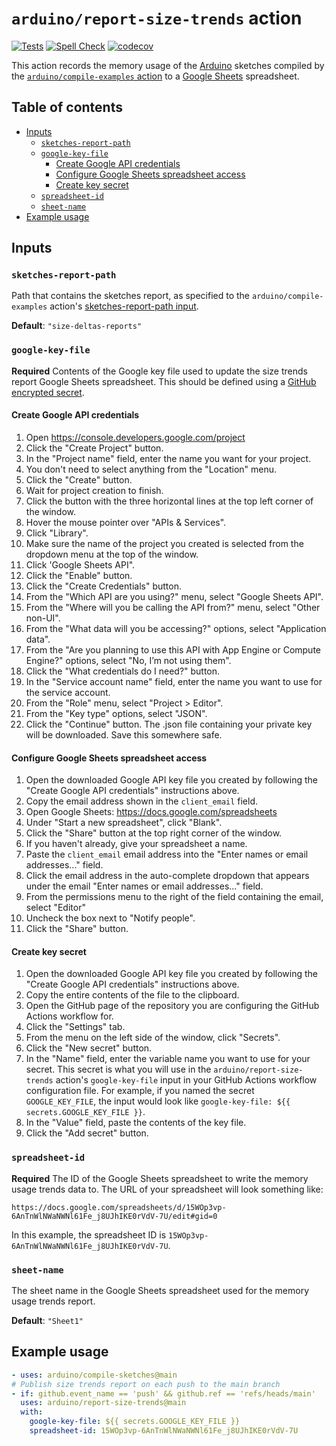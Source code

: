 # `arduino/report-size-trends` action

[![Tests](https://github.com/arduino/report-size-trends/workflows/libraries/report-size-trends%20workflow/badge.svg)](https://github.com/arduino/report-size-trends/actions?workflow=libraries/report-size-trends+workflow)
[![Spell Check](https://github.com/arduino/report-size-trends/workflows/Spell%20Check/badge.svg)](https://github.com/arduino/report-size-trends/actions?workflow=Spell+Check)
[![codecov](https://codecov.io/gh/arduino/report-size-trends/branch/master/graph/badge.svg)](https://codecov.io/gh/arduino/report-size-trends)

This action records the memory usage of the [Arduino](https://www.arduino.cc/) sketches compiled by the [`arduino/compile-examples` action](https://github.com/arduino/compile-sketches) to a [Google Sheets](https://www.google.com/sheets/about/) spreadsheet.

## Table of contents

<!-- toc -->

- [Inputs](#inputs)
  - [`sketches-report-path`](#sketches-report-path)
  - [`google-key-file`](#google-key-file)
    - [Create Google API credentials](#create-google-api-credentials)
    - [Configure Google Sheets spreadsheet access](#configure-google-sheets-spreadsheet-access)
    - [Create key secret](#create-key-secret)
  - [`spreadsheet-id`](#spreadsheet-id)
  - [`sheet-name`](#sheet-name)
- [Example usage](#example-usage)

<!-- tocstop -->

## Inputs

### `sketches-report-path`

Path that contains the sketches report, as specified to the `arduino/compile-examples` action's [sketches-report-path input](https://github.com/arduino/compile-sketches#sketches-report-path).

**Default**: `"size-deltas-reports"`

### `google-key-file`

**Required** Contents of the Google key file used to update the size trends report Google Sheets spreadsheet. This should be defined using a [GitHub encrypted secret](https://help.github.com/en/actions/configuring-and-managing-workflows/creating-and-storing-encrypted-secrets).

#### Create Google API credentials

1. Open https://console.developers.google.com/project
1. Click the "Create Project" button.
1. In the "Project name" field, enter the name you want for your project.
1. You don't need to select anything from the "Location" menu.
1. Click the "Create" button.
1. Wait for project creation to finish.
1. Click the button with the three horizontal lines at the top left corner of the window.
1. Hover the mouse pointer over "APIs & Services".
1. Click "Library".
1. Make sure the name of the project you created is selected from the dropdown menu at the top of the window.
1. Click 'Google Sheets API".
1. Click the "Enable" button.
1. Click the "Create Credentials" button.
1. From the "Which API are you using?" menu, select "Google Sheets API".
1. From the "Where will you be calling the API from?" menu, select "Other non-UI".
1. From the "What data will you be accessing?" options, select "Application data".
1. From the "Are you planning to use this API with App Engine or Compute Engine?" options, select "No, I’m not using them".
1. Click the "What credentials do I need?" button.
1. In the "Service account name" field, enter the name you want to use for the service account.
1. From the "Role" menu, select "Project > Editor".
1. From the "Key type" options, select "JSON".
1. Click the "Continue" button. The .json file containing your private key will be downloaded. Save this somewhere safe.

#### Configure Google Sheets spreadsheet access

1. Open the downloaded Google API key file you created by following the "Create Google API credentials" instructions above.
1. Copy the email address shown in the `client_email` field.
1. Open Google Sheets: https://docs.google.com/spreadsheets
1. Under "Start a new spreadsheet", click "Blank".
1. Click the "Share" button at the top right corner of the window.
1. If you haven't already, give your spreadsheet a name.
1. Paste the `client_email` email address into the "Enter names or email addresses..." field.
1. Click the email address in the auto-complete dropdown that appears under the email "Enter names or email addresses..." field.
1. From the permissions menu to the right of the field containing the email, select "Editor"
1. Uncheck the box next to "Notify people".
1. Click the "Share" button.

#### Create key secret

1. Open the downloaded Google API key file you created by following the "Create Google API credentials" instructions above.
1. Copy the entire contents of the file to the clipboard.
1. Open the GitHub page of the repository you are configuring the GitHub Actions workflow for.
1. Click the "Settings" tab.
1. From the menu on the left side of the window, click "Secrets".
1. Click the "New secret" button.
1. In the "Name" field, enter the variable name you want to use for your secret. This secret is what you will use in the `arduino/report-size-trends` action's `google-key-file` input in your GitHub Actions workflow configuration file. For example, if you named the secret `GOOGLE_KEY_FILE`, the input would look like `google-key-file: ${{ secrets.GOOGLE_KEY_FILE }}`.
1. In the "Value" field, paste the contents of the key file.
1. Click the "Add secret" button.

### `spreadsheet-id`

**Required** The ID of the Google Sheets spreadsheet to write the memory usage trends data to. The URL of your spreadsheet will look something like:
```
https://docs.google.com/spreadsheets/d/15WOp3vp-6AnTnWlNWaNWNl61Fe_j8UJhIKE0rVdV-7U/edit#gid=0
```
In this example, the spreadsheet ID is `15WOp3vp-6AnTnWlNWaNWNl61Fe_j8UJhIKE0rVdV-7U`.

### `sheet-name`

The sheet name in the Google Sheets spreadsheet used for the memory usage trends report.

**Default**: `"Sheet1"`

## Example usage

```yaml
- uses: arduino/compile-sketches@main
# Publish size trends report on each push to the main branch
- if: github.event_name == 'push' && github.ref == 'refs/heads/main'
  uses: arduino/report-size-trends@main
  with:
    google-key-file: ${{ secrets.GOOGLE_KEY_FILE }}
    spreadsheet-id: 15WOp3vp-6AnTnWlNWaNWNl61Fe_j8UJhIKE0rVdV-7U
```
